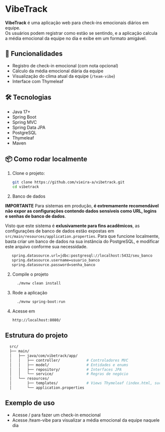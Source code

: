 # VibeTrack

**VibeTrack** é uma aplicação web para check-ins emocionais diários em equipe.  
Os usuários podem registrar como estão se sentindo, e a aplicação calcula a média emocional da equipe no dia e exibe em um formato amigável.

## 🚀 Funcionalidades

- Registro de check-in emocional (com nota opcional)
- Cálculo da média emocional diária da equipe
- Visualização do clima atual da equipe (`/team-vibe`)
- Interface com Thymeleaf

## 🛠 Tecnologias

- Java 17+
- Spring Boot
- Spring MVC
- Spring Data JPA
- PostgreSQL
- Thymeleaf
- Maven

## 📦 Como rodar localmente

1. Clone o projeto:

   ```bash
   git clone https://github.com/vieira-a/vibetrack.git
   cd vibetrack
   ```

2. Banco de dados

**IMPORTANTE**
Para sistemas em produção, **é extremamente recomendável não expor as configurações contendo dados sensíveis como URL, logins e senhas de banco de dados**.

Visto que este sistema é **exlusivamente para fins acadêmicos**, as configurações de banco de dados estão expostas em `src/main/resources/application.properties`.
Para que funcione localmente, basta criar um banco de dados na sua instância do PostgreSQL, e modificar este arquivo conforme sua necessidade.

```bash
   spring.datasource.url=jdbc:postgresql://localhost:5432/seu_banco
   spring.datasource.username=usuario_banco
   spring.datasource.password=senha_banco
```

2. Compile o projeto

   ```bash
     ./mvnw clean install
   ```

3. Rode a aplicação

   ```bash
     ./mvnw spring-boot:run
   ```

4. Acesse em

   ```html
   http://localhost:8080/
   ```

## Estrutura do projeto

```bash
  src/
  ├── main/
  │   ├── java/com/vibetrack/app/
  │   │   ├── controller/            # Controladores MVC
  │   │   ├── model/                 # Entidades e enums
  │   │   ├── repository/            # Interfaces JPA
  │   │   └── service/               # Regras de negócio
  │   └── resources/
  │       ├── templates/             # Views Thymeleaf (index.html, success.html, team-vibe.html)
  │       └── application.properties
```

## Exemplo de uso

- Acesse / para fazer um check-in emocional
- Acesse /team-vibe para visualizar a média emocional da equipe naquele dia
